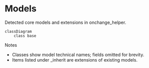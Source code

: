 # Models

Detected core models and extensions in onchange_helper.

```mermaid
classDiagram
    class base
```

Notes
- Classes show model technical names; fields omitted for brevity.
- Items listed under _inherit are extensions of existing models.
